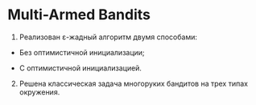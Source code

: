 # Multi-Armed Bandits

1) Реализован ε-жадный алгоритм двумя способами:

- Без оптимистичной инициализации;

- С оптимистичной инициализацией.

2) Решена классическая задача многоруких бандитов на трех типах окружения.

